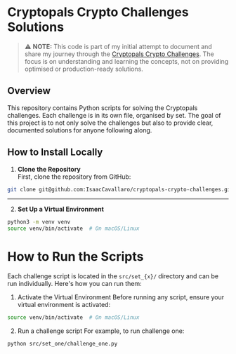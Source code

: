 # Cryptopals Crypto Challenges Solutions

> ⚠️ **NOTE:** This code is part of my initial attempt to document and share my journey through the [Cryptopals Crypto Challenges](https://www.cryptopals.com/). The focus is on understanding and learning the concepts, not on providing optimised or production-ready solutions.

## Overview

This repository contains Python scripts for solving the Cryptopals challenges. Each challenge is in its own file, organised by set. The goal of this project is to not only solve the challenges but also to provide clear, documented solutions for anyone following along.

## How to Install Locally

1. **Clone the Repository**  
   First, clone the repository from GitHub:

```bash
git clone git@github.com:IsaacCavallaro/cryptopals-crypto-challenges.git
```

---

2. **Set Up a Virtual Environment**  

```bash
python3 -m venv venv
source venv/bin/activate  # On macOS/Linux
```

# How to Run the Scripts

Each challenge script is located in the `src/set_{x}/` directory and can be run individually. Here's how you can run them:

1. Activate the Virtual Environment
Before running any script, ensure your virtual environment is activated:

```bash
source venv/bin/activate  # On macOS/Linux
```

2. Run a challenge script
For example, to run challenge one:

```bash
python src/set_one/challenge_one.py
```
